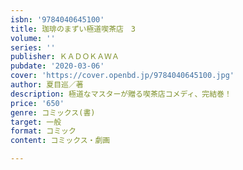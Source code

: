 ```yaml
---
isbn: '9784040645100'
title: 珈琲のまずい極道喫茶店　3
volume: ''
series: ''
publisher: ＫＡＤＯＫＡＷＡ
pubdate: '2020-03-06'
cover: 'https://cover.openbd.jp/9784040645100.jpg'
author: 夏目巡／著
description: 極道なマスターが贈る喫茶店コメディ、完結巻！
price: '650'
genre: コミックス(書)
target: 一般
format: コミック
content: コミックス・劇画

---
```

